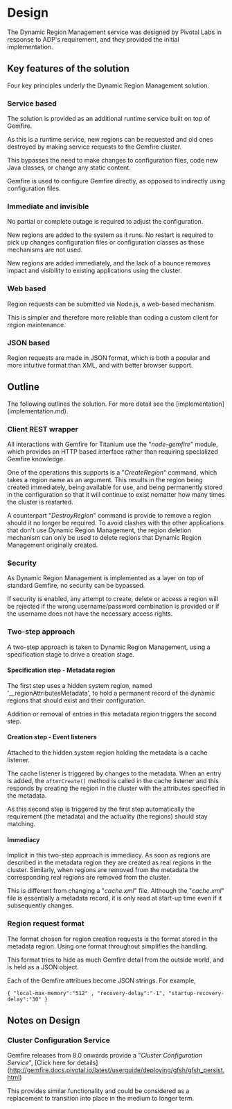 # Design
The Dynamic Region Management service was designed by Pivotal Labs in response
to ADP's requirement, and they provided the initial implementation.

## Key features of the solution
Four key principles underly the Dynamic Region Management solution.

### Service based
The solution is provided as an additional runtime service built on top of Gemfire.

As this is a runtime service, new regions can be requested and old ones destroyed
by making service requests to the Gemfire cluster.

This bypasses the need to make changes to configuration files, code new Java
classes, or change any static content.

Gemfire is used to configure Gemfire directly, as opposed to indirectly using
configuration files. 

### Immediate and invisible
No partial or complete outage is required to adjust the configuration.

New regions are added to the system as it runs. No restart is required to
pick up changes configuration files or configuration classes as these
mechanisms are not used.

New regions are added immediately, and the lack of a bounce removes impact
and visibility to existing applications using the cluster.

### Web based
Region requests can be submitted via Node.js, a web-based mechanism.

This is simpler and therefore more reliable than coding a custom client
for region maintenance.

### JSON based
Region requests are made in JSON format, which is both a popular and
more intuitive format than XML, and with better browser support.

## Outline
The following outlines the solution. For more detail see the [implementation] (implementation.md).

### Client REST wrapper
All interactions with Gemfire for Titanium use the "*node-gemfire*" module, which provides
an HTTP based interface rather than requiring specialized Gemfire knowledge.

One of the operations this supports is a "*CreateRegion*" command, which takes a region
name as an argument. This results in the region being created immediately, being available
for use, and being permanently stored in the configuration so that it will continue to
exist nomatter how many times the cluster is restarted. 

A counterpart "*DestroyRegion*" command is provide to remove a region should it no longer
be required. To avoid clashes with the other applications that don't use Dynamic Region Management,
the region deletion mechanism can only be used to delete regions that Dynamic Region
Management originally created.

### Security
As Dynamic Region Management is implemented as a layer on top of standard Gemfire,
no security can be bypassed.

If security is enabled, any attempt to create, delete or access a region will be
rejected if the wrong username/password combination is provided or if the username
does not have the necessary access rights.

### Two-step approach
A two-step approach is taken to Dynamic Region Management, using a specification stage
to drive a creation stage.

#### Specification step - Metadata region
The first step uses a hidden system region, named '__regionAttributesMetadata', to
hold a permanent record of the dynamic regions that should exist and their
configuration.

Addition or removal of entries in this metadata region triggers the second
step.

#### Creation step - Event listeners
Attached to the hidden system region holding the metadata is a cache listener.

The cache listener is triggered by changes to the metadata. When an entry
is added, the `afterCreate()` method is called in the cache listener and
this responds by creating the region in the cluster with the attributes
specified in the metadata.

As this second step is triggered by the first step automatically the
requirement (the metadata) and the actuality (the regions) should stay
matching.

#### Immediacy
Implicit in this two-step approach is immediacy. As soon as regions are
described in the metadata region they are created as real regions in
the cluster. Similarly, when regions are removed from the metadata
the corresponding real regions are removed from the cluster.

This is different from changing a "*cache.xml*" file. Although the
"*cache.xml*" file is essentially a metadata record, it is only
read at start-up time even if it subsequently changes.

### Region request format
The format chosen for region creation requests is the format stored
in the metadata region. Using one format throughout simplifies the
handling.

This format tries to hide as much Gemfire detail from the outside world,
and is held as a JSON object.

Each of the Gemfire attribues become JSON strings. For example,

```
{ "local-max-memory":"512" , "recovery-delay":"-1", "startup-recovery-delay":"30" }
```

## Notes on Design

### Cluster Configuration Service
Gemfire releases from 8.0 onwards provide a "*Cluster Configuration Service*",
[Click here for details] (http://gemfire.docs.pivotal.io/latest/userguide/deploying/gfsh/gfsh_persist.html)

This provides similar functionality and could be considered as a replacement to
transition into place in the medium to longer term.